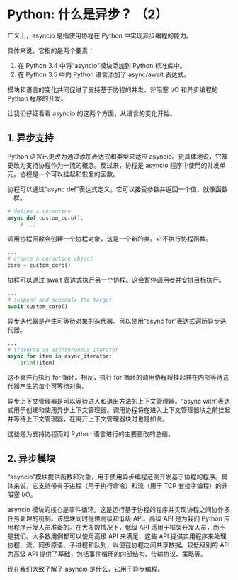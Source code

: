 # Python: 什么是异步？ （2）

广义上，asyncio 是指使用协程在 Python 中实现异步编程的能力。

具体来说，它指的是两个要素：

1. 在 Python 3.4 中将“asyncio”模块添加到 Python 标准库中。
2. 在 Python 3.5 中向 Python 语言添加了 async/await 表达式。

模块和语言的变化共同促进了支持基于协程的并发、非阻塞 I/O 和异步编程的 Python 程序的开发。

让我们仔细看看 asyncio 的这两个方面，从语言的变化开始。



## 1. 异步支持

Python 语言已更改为通过添加表达式和类型来适应 asyncio。更具体地说，它被更改为支持协程作为一流的概念。反过来，协程是 asyncio 程序中使用的并发单元。协程是一个可以挂起和恢复的函数。

协程可以通过“async def”表达式定义。它可以接受参数并返回一个值，就像函数一样。

```python
# define a coroutine
async def custom_coro():
	# ...
```

调用协程函数会创建一个协程对象，这是一个新的类。它不执行协程函数。

```python
...
# create a coroutine object
coro = custom_coro()
```

协程可以通过 await 表达式执行另一个协程。这会暂停调用者并安排目标执行。

```python
...
# suspend and schedule the target
await custom_coro()
```

异步迭代器是产生可等待对象的迭代器。可以使用“async for”表达式遍历异步迭代器。

```python
...
# traverse an asynchronous iterator
async for item in async_iterator:
	print(item)
```

这不会并行执行 for 循环。相反，执行 for 循环的调用协程将挂起并在内部等待迭代器产生的每个可等待对象。

异步上下文管理器是可以等待进入和退出方法的上下文管理器。“async with”表达式用于创建和使用异步上下文管理器。调用协程将在进入上下文管理器块之前挂起并等待上下文管理器，在离开上下文管理器块时也是如此。

这些是为支持协程而对 Python 语言进行的主要更改的总结。



## 2. 异步模块

“asyncio”模块提供函数和对象，用于使用异步编程范例开发基于协程的程序。具体来说，它支持带有子进程（用于执行命令）和流（用于 TCP 套接字编程）的非阻塞 I/O。

asyncio 模块的核心是事件循环。这是运行基于协程的程序并实现协程之间协作多任务处理的机制。该模块同时提供高级和低级 API。高级 API 是为我们 Python 应用程序开发人员准备的。在大多数情况下，低级 API 适用于框架开发人员，而不是我们。大多数用例都可以使用高级 API 来满足，这些 API 提供实用程序来处理协程、流、同步原语、子进程和队列，以便在协程之间共享数据。较低级别的 API 为高级 API 提供了基础，包括事件循环的内部结构、传输协议、策略等。

现在我们大致了解了 asyncio 是什么，它用于异步编程。